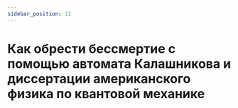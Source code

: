 ```yaml
---
sidebar_position: 11
---
```


# Как обрести бессмертие с помощью автомата Калашникова и диссертации американского физика по квантовой механике
